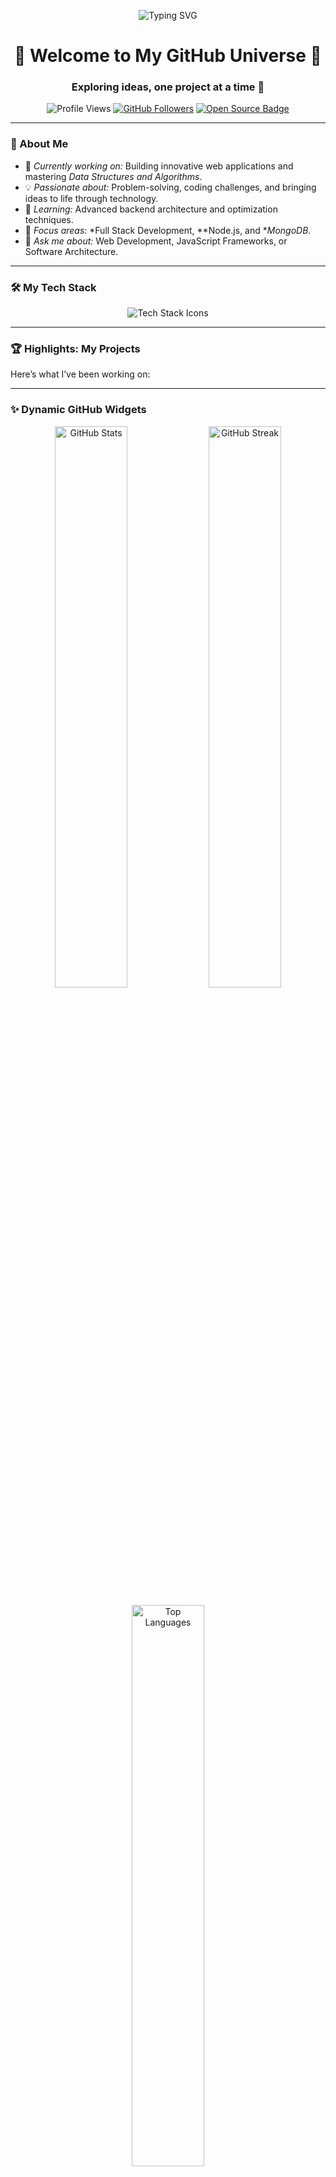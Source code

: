 <p align="center">
  <img src="https://readme-typing-svg.demolab.com?font=Fira+Code&size=24&duration=4000&pause=500&color=F77B00&width=435&lines=Hey+there!+I'm+Avinash Jha;Full+Stack+Developer+%7C+Problem+Solver;Welcome+to+My+Coding+World!+%F0%9F%9A%80" alt="Typing SVG" />
</p>

<h1 align="center">🌟 Welcome to My GitHub Universe 🌟</h1>
<h3 align="center">Exploring ideas, one project at a time 🚀</h3>

<p align="center">
  <img src="https://komarev.com/ghpvc/?username=sachiinn05&label=Profile%20Views&color=brightgreen&style=flat-square" alt="Profile Views"/> 
  <a href="https://github.com/sachiinn05?tab=followers"><img src="https://img.shields.io/github/followers/sachiinn05?label=Followers&style=social" alt="GitHub Followers"></a>
  <a href="https://github.com/sachiinn05?tab=repositories"><img src="https://badges.frapsoft.com/os/v1/open-source.svg?v=103" alt="Open Source Badge"></a>
</p>

---

### 🎯 About Me
- 🔭 *Currently working on:* Building innovative web applications and mastering *Data Structures and Algorithms*.
- 💡 *Passionate about:* Problem-solving, coding challenges, and bringing ideas to life through technology.
- 🌱 *Learning:* Advanced backend architecture and optimization techniques.
- 🎯 *Focus areas:* *Full Stack Development, **Node.js, and **MongoDB*.
- 💬 *Ask me about:* Web Development, JavaScript Frameworks, or Software Architecture.

---

### 🛠️ My Tech Stack
<div align="center">
  <img src="https://skillicons.dev/icons?i=html,css,js,nodejs,express,mongodb,postman,git,github,react,bootstrap" alt="Tech Stack Icons" />
</div>

---

### 🏆 Highlights: My Projects
Here’s what I’ve been working on:




---

### ✨ Dynamic GitHub Widgets
<p align="center">
  <img src="https://github-readme-stats.vercel.app/api?username=sachiinn05&show_icons=true&theme=tokyonight&hide_border=true" alt="GitHub Stats" width="48%"/>
  <img src="https://github-readme-streak-stats.herokuapp.com/?user=sachiinn05&theme=tokyonight&hide_border=true" alt="GitHub Streak" width="48%"/>
</p>

<p align="center">
  <img src="https://github-readme-stats.vercel.app/api/top-langs/?username=sachiinn05&layout=compact&theme=tokyonight&hide_border=true" alt="Top Languages" width="48%"/>
</p>

-

### 🌍 Connect with Me
<p align="center">
  <a href="mailto:avinashjha832@gmail.com"><img src="https://img.shields.io/badge/-Gmail-D14836?style=for-the-badge&logo=gmail&logoColor=white" alt="Email"/></a>
  <a href="https://www.linkedin.com/in/avinash-jha-46b969167/"><img src="https://img.shields.io/badge/-LinkedIn-0077B5?style=for-the-badge&logo=linkedin&logoColor=white" alt="LinkedIn"/></a>
  <a href="https://github.com/Avinash2912"><img src="https://img.shields.io/badge/-GitHub-181717?style=for-the-badge&logo=github&logoColor=white" alt="GitHub"/></a>
  <a href="https://leetcode.com/u/Avinash_1912/"><img src="https://img.shields.io/badge/-LeetCode-FFA116?style=for-the-badge&logo=leetcode&logoColor=white" alt="LeetCode"/></a>
 
</p>

---

### 🧙 Fun Facts
- 💡 The best way to predict the future is to create it. 
- 🐱‍💻 *Favorite Debugging Line:* console.log('It’s working...or is it? 🤔')

---

### 🎉 Let’s Build Something Great Together
> “Code is like humour. When you have to explain it, it’s bad.”

Feel free to connect or explore my projects. Let’s innovate and create impactful solutions!
